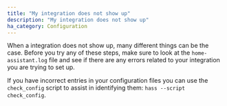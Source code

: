 ```yaml
---
title: "My integration does not show up"
description: "My integration does not show up"
ha_category: Configuration
---
```


When a integration does not show up, many different things can be the case. Before you try any of these steps, make sure to look at the `home-assistant.log` file and see if there are any errors related to your integration you are trying to set up.

If you have incorrect entries in your configuration files you can use the `check_config` script to assist in identifying them: `hass --script check_config`.
